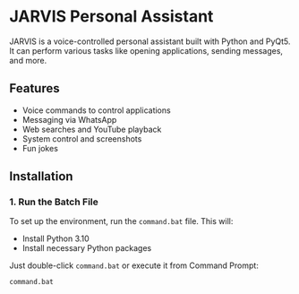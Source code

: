 # JARVIS Personal Assistant

JARVIS is a voice-controlled personal assistant built with Python and PyQt5. It can perform various tasks like opening applications, sending messages, and more.

## Features

- Voice commands to control applications
- Messaging via WhatsApp
- Web searches and YouTube playback
- System control and screenshots
- Fun jokes

## Installation

### 1. Run the Batch File

To set up the environment, run the `command.bat` file. This will:

- Install Python 3.10
- Install necessary Python packages

Just double-click `command.bat` or execute it from Command Prompt:

```sh
command.bat
